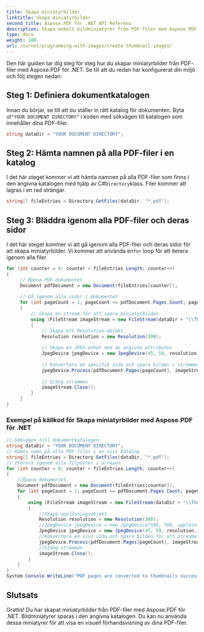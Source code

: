 ```yaml
---
title: Skapa miniatyrbilder
linktitle: Skapa miniatyrbilder
second_title: Aspose.PDF för .NET API Referens
description: Skapa enkelt bildminiatyrer från PDF-filer med Aspose.PDF för .NET.
type: docs
weight: 100
url: /sv/net/programming-with-images/create-thumbnail-images/
---
```


Den här guiden tar dig steg för steg hur du skapar miniatyrbilder från PDF-filer med Aspose.PDF för .NET. Se till att du redan har konfigurerat din miljö och följ stegen nedan:

## Steg 1: Definiera dokumentkatalogen

 Innan du börjar, se till att du ställer in rätt katalog för dokumenten. Byta ut`"YOUR DOCUMENT DIRECTORY"` i koden med sökvägen till katalogen som innehåller dina PDF-filer.

```csharp
string dataDir = "YOUR DOCUMENT DIRECTORY";
```

## Steg 2: Hämta namnen på alla PDF-filer i en katalog

 I det här steget kommer vi att hämta namnen på alla PDF-filer som finns i den angivna katalogen med hjälp av C#`Directory`klass. Filer kommer att lagras i en rad strängar.

```csharp
string[] fileEntries = Directory.GetFiles(dataDir, "*.pdf");
```

## Steg 3: Bläddra igenom alla PDF-filer och deras sidor

 I det här steget kommer vi att gå igenom alla PDF-filer och deras sidor för att skapa miniatyrbilder. Vi kommer att använda en`for` loop för att iterera igenom alla filer.

```csharp
for (int counter = 0; counter < fileEntries.Length; counter++)
{
     // Öppna PDF-dokumentet
     Document pdfDocument = new Document(fileEntries[counter]);
    
     // Gå igenom alla sidor i dokumentet
     for (int pageCount = 1; pageCount <= pdfDocument.Pages.Count; pageCount++)
     {
         // Skapa en stream för att spara miniatyrbilden
         using (FileStream imageStream = new FileStream(dataDir + "\\Thumbnails" + counter.ToString() + "_" + pageCount + ".jpg", FileMode.Create))
         {
             // Skapa ett Resolution-objekt
             Resolution resolution = new Resolution(300);
            
             // Skapa en JPEG-enhet med de angivna attributen
             JpegDevice jpegDevice = new JpegDevice(45, 59, resolution, 100);
            
             // Konvertera en specifik sida och spara bilden i strömmen
             jpegDevice.Process(pdfDocument.Pages[pageCount], imageStream);
            
             // Stäng strömmen
             imageStream.Close();
         }
     }
}
```

### Exempel på källkod för Skapa miniatyrbilder med Aspose.PDF för .NET 
```csharp
// Sökvägen till dokumentkatalogen.
string dataDir = "YOUR DOCUMENT DIRECTORY";
// Hämta namn på alla PDF-filer i en viss katalog
string[] fileEntries = Directory.GetFiles(dataDir, "*.pdf");
// Iterera igenom alla filposter i arrayen
for (int counter = 0; counter < fileEntries.Length; counter++)
{
	//Öppna dokumentet
	Document pdfDocument = new Document(fileEntries[counter]);
	for (int pageCount = 1; pageCount <= pdfDocument.Pages.Count; pageCount++)
	{
		using (FileStream imageStream = new FileStream(dataDir + "\\Thumbanils" + counter.ToString() + "_" + pageCount + ".jpg", FileMode.Create))
		{
			//Skapa upplösningsobjekt
			Resolution resolution = new Resolution(300);
			//JpegDevice jpegDevice = new JpegDevice(500, 700, upplösning, 100);
			JpegDevice jpegDevice = new JpegDevice(45, 59, resolution, 100);
			//Konvertera en viss sida och spara bilden för att streama
			jpegDevice.Process(pdfDocument.Pages[pageCount], imageStream);
			//Stäng strömmen
			imageStream.Close();
		}
	}
}
System.Console.WriteLine("PDF pages are converted to thumbnails successfully!");
```

## Slutsats

Grattis! Du har skapat miniatyrbilder från PDF-filer med Aspose.PDF för .NET. Bildminiatyrer sparas i den angivna katalogen. Du kan nu använda dessa miniatyrer för att visa en visuell förhandsvisning av dina PDF-filer.